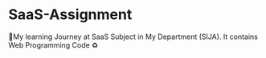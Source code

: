 # SaaS-Assignment
🎃My learning Journey at SaaS Subject in My Department (SIJA). It contains Web Programming Code ♻
